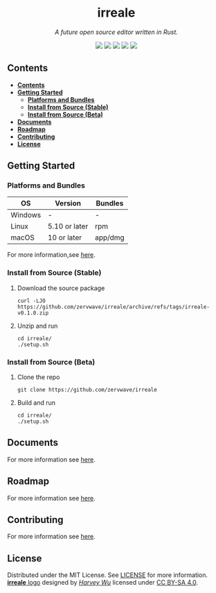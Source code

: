 **<h1 align="center">irreale</h1>**

*<div align="center">A future open source editor written in Rust. </div>*

<div align="center">
<img src="https://img.shields.io/github/stars/zervwave/irreale?style=flat-square" />
<img src="https://img.shields.io/github/issues/zervwave/irreale?style=flat-square" />
<img src="https://img.shields.io/github/issues-pr/zervwave/irreale?style=flat-square" />
<img src="https://img.shields.io/github/v/release/zervwave/irreale?style=flat-square" />
<img src="https://img.shields.io/github/downloads/zervwave/irreale/total?style=flat-square" />
</div>


## **Contents**

- [**Contents**](#contents)
- [**Getting Started**](#getting-started)
	- [**Platforms and Bundles**](#platforms-and-bundles)
	- [**Install from Source (Stable)**](#install-from-source-stable)
	- [**Install from Source (Beta)**](#install-from-source-beta)
- [**Documents**](#documents)
- [**Roadmap**](#roadmap)
- [**Contributing**](#contributing)
- [**License**](#license)


## **Getting Started**

### **Platforms and Bundles**
| OS      | Version       | Bundles |
| ------- | ------------- | ------- |
| Windows | -             | -       |
| Linux   | 5.10 or later | rpm     |
| macOS   | 10 or later   | app/dmg |

For more information,see [here](https://github.com/zervwave/irreale/releases).

### **Install from Source (Stable)**
1. Download the source package
	```
    curl -LJO https://github.com/zervwave/irreale/archive/refs/tags/irreale-v0.1.0.zip
	```
2. Unzip and run
	```
	cd irreale/
	./setup.sh
	```

### **Install from Source (Beta)**
1. Clone the repo
	```
	git clone https://github.com/zervwave/irreale
	```
2. Build and run
    ```
	cd irreale/
	./setup.sh
	```

## **Documents**

For more information see [here](doc/README.md).


## **Roadmap**

For more information see [here](https://github.com/zervwave/irreale/projects/2).


## **Contributing**

For more information see [here](https://github.com/zervwave/.github/CONTRIBUTING.md).


## **License**

Distributed under the MIT License. See [LICENSE](LICENSE) for more information.  
[**irreale** logo](logo.svg) designed by [*Harvey Wu*](https://github.com/zervwave) licensed under
 [CC BY-SA 4.0](https://creativecommons.org/licenses/by-sa/4.0/).
